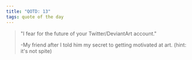 ```yaml
---
title: "QOTD: 13"
tags: quote of the day
---
```


> "I fear for the future of your Twitter/DeviantArt account."
>
> -My friend after I told him my secret to getting motivated at art.
> (hint: it's not spite)
